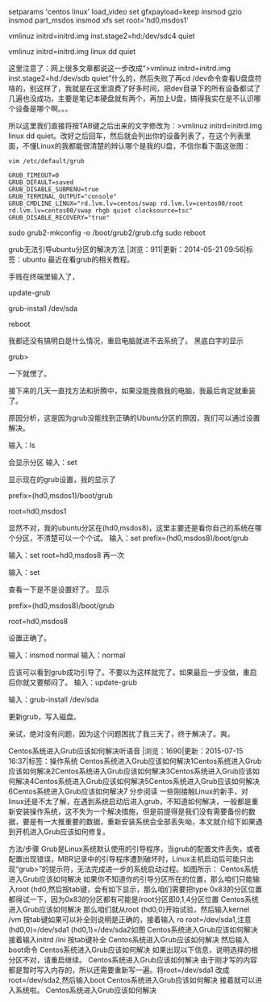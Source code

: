 setparams 'centos linux'
 load_video
 set gfxpayload=keep
 insmod gzio
 insmod part_msdos
 insmod xfs
 set root='hd0,msdos1'

vmlinuz initrd=initrd.img inst.stage2=hd:/dev/sdc4 quiet

vmlinuz initrd=initrd.img linux dd quiet

这里注意了：网上很多文章都说这一步改成“>vmlinuz initrd=initrd.img inst.stage2=hd:/dev/sdb
quiet”什么的，然后失败了再cd
/dev命令查看U盘盘符啥的，别这样了，我就是在这里浪费了好多时间，把dev目录下的所有设备都试了几遍也没成功，主要是笔记本硬盘就有两个，再加上U盘，搞得我实在是不认识哪个设备是哪个啊。。。

所以这里我们直接将按TAB键之后出来的文字修改为：>vmlinuz initrd=initrd.img linux dd quiet。改好之后回车，然后就会列出你的设备列表了，在这个列表里面，不懂Linux的我都能很清楚的辨认哪个是我的U盘，不信你看下面这张图：

    vim /etc/default/grub 

    GRUB_TIMEOUT=0
    GRUB_DEFAULT=saved
    GRUB_DISABLE_SUBMENU=true
    GRUB_TERMINAL_OUTPUT="console"
    GRUB_CMDLINE_LINUX="rd.lvm.lv=centos/swap rd.lvm.lv=centos00/root rd.lvm.lv=centos00/swap rhgb quiet clocksource=tsc"
    GRUB_DISABLE_RECOVERY="true"


sudo grub2-mkconfig -o /boot/grub2/grub.cfg 
sudo reboot

grub无法引导ubuntu分区的解决方法
|浏览：911|更新：2014-05-21 09:56|标签：ubuntu 
最近在看grub的相关教程。

手贱在终端里输入了，

update-grub

grub-install /dev/sda

reboot

我都还没有搞明白是什么情况，重启电脑就进不去系统了。
黑底白字的显示

grub>

一下就愣了。

接下来的几天一直找方法和折腾中，如果没能挽救我的电脑，我最后肯定就重装了。

原因分析，这是因为grub没能找到正确的Ubuntu分区的原因，我们可以通过设置解决。

输入：ls

会显示分区
输入：set

显示现在的grub设置，我的显示了

prefix=(hd0,msdos1)/boot/grub

root=hd0,msdos1

显然不对，我的ubuntu分区在(hd0,msdos8)，这里主要还是看你自己的系统在哪个分区，不清楚可以一个个试。
输入：set prefix=(hd0,msdos8)/boot/grub

输入：set root=hd0,msdos8
再一次

输入：set

查看一下是不是设置好了。
显示

prefix=(hd0,msdos8)/boot/grub

root=hd0,msdos8

设置正确了。

输入：insmod normal
输入：normal

应该可以看到grub成功引导了。不要以为这样就完了，如果最后一步没做，重启后你就又要郁闷了。
输入：update-grub

输入：grub-install /dev/sda

更新grub，写入磁盘。

亲试，绝对没有问题，因为这个问题困扰了我三天了，终于解决了。爽。



Centos系统进入Grub应该如何解决听语音
|浏览：1690|更新：2015-07-15 16:37|标签：操作系统 
Centos系统进入Grub应该如何解决1Centos系统进入Grub应该如何解决2Centos系统进入Grub应该如何解决3Centos系统进入Grub应该如何解决4Centos系统进入Grub应该如何解决5Centos系统进入Grub应该如何解决6Centos系统进入Grub应该如何解决7
分步阅读
一些刚接触Linux的新手，对linux还是不太了解，在遇到系统启动后进入grub，不知道如何解决，一般都是重新安装操作系统，这不失为一个解决措施，但是前提得是我们没有需要备份的数据，要是有一大推重要的数据，重新安装系统会全部丢失呦，本文就介绍下如果遇到开机进入Grub应该如何修复。

方法/步骤
Grub是Linux系统默认使用的引导程序，当grub的配置文件丢失，或者配置出现错误，MBR记录中的引导程序遭到破坏时，Linux主机启动后可能只出现“grub>”的提示符，无法完成进一步的系统启动过程。如图所示：
Centos系统进入Grub应该如何解决
如果你不知道你的引导分区所在的位置，那么咱们只能输入root (hd0,然后按tab键，会有如下显示，那么咱们需要把type 0x83的分区位置都得试一下，因为0x83的分区都有可能是/root分区即0,1,4分区位置
Centos系统进入Grub应该如何解决
那么咱们就从root (hd0,0)开始试验，然后输入kernel /vm 按tab键如果可以补全则说明是正确的，接着输入 ro root=/dev/sda1,注意(hd0,0)=/dev/sda1 (hd0,1)=/dev/sda2如图
Centos系统进入Grub应该如何解决
接着输入initrd /ini 按tab键补全
Centos系统进入Grub应该如何解决
然后输入boot命令
Centos系统进入Grub应该如何解决
如果出现以下信息，说明选择的根分区不对，请重启继续。
Centos系统进入Grub应该如何解决
由于刚才写的内容都是暂时写入内存的，所以还需要重新写一遍。将root=/dev/sda1 改成root=/dev/sda2,然后输入boot
Centos系统进入Grub应该如何解决
接着就可以进入系统啦。
Centos系统进入Grub应该如何解决




